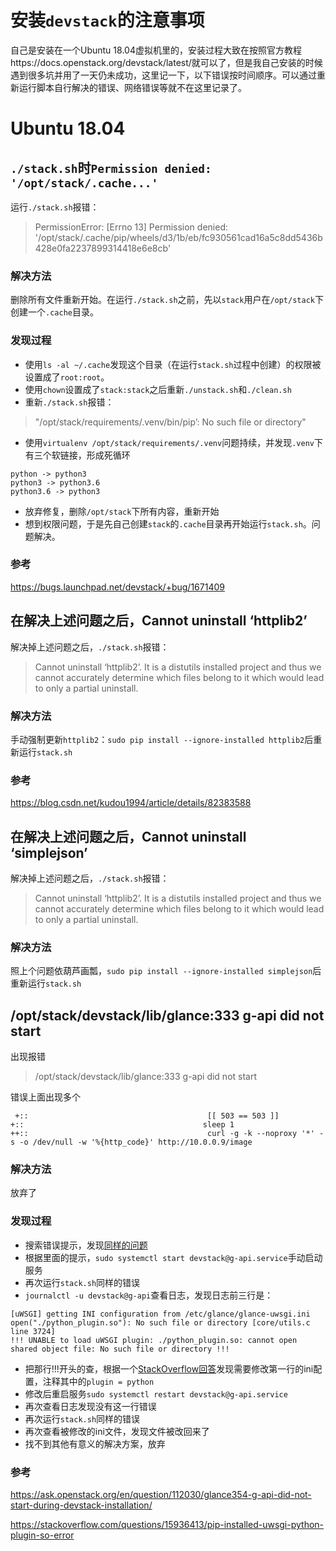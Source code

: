 # 安装`devstack`的注意事项

自己是安装在一个Ubuntu 18.04虚拟机里的，安装过程大致在按照官方教程https://docs.openstack.org/devstack/latest/就可以了，但是我自己安装的时候遇到很多坑并用了一天仍未成功，这里记一下，以下错误按时间顺序。可以通过重新运行脚本自行解决的错误、网络错误等就不在这里记录了。

# Ubuntu 18.04

## `./stack.sh`时`Permission denied: '/opt/stack/.cache...'`

运行`./stack.sh`报错：

> PermissionError: [Errno 13] Permission denied: '/opt/stack/.cache/pip/wheels/d3/1b/eb/fc930561cad16a5c8dd5436b428e0fa2237899314418e6e8cb'

### 解决方法

删除所有文件重新开始。在运行`./stack.sh`之前，先以`stack`用户在`/opt/stack`下创建一个`.cache`目录。

### 发现过程

- 使用`ls -al ~/.cache`发现这个目录（在运行`stack.sh`过程中创建）的权限被设置成了`root:root`。
- 使用`chown`设置成了`stack:stack`之后重新`./unstack.sh`和`./clean.sh`
- 重新`./stack.sh`报错：

> "/opt/stack/requirements/.venv/bin/pip’: No such file or directory"

- 使用`virtualenv /opt/stack/requirements/.venv`问题持续，并发现`.venv`下有三个软链接，形成死循环

```
python -> python3
python3 -> python3.6
python3.6 -> python3
```

- 放弃修复，删除`/opt/stack`下所有内容，重新开始
- 想到权限问题，于是先自己创建`stack`的`.cache`目录再开始运行`stack.sh`。问题解决。

### 参考

https://bugs.launchpad.net/devstack/+bug/1671409

## 在解决上述问题之后，Cannot uninstall ‘httplib2’

解决掉上述问题之后，`./stack.sh`报错：

> Cannot uninstall ‘httplib2’. It is a distutils installed project and thus we cannot accurately determine which files belong to it which would lead to only a partial uninstall.

### 解决方法

手动强制更新`httplib2`：`sudo pip install --ignore-installed httplib2`后重新运行`stack.sh`

### 参考

https://blog.csdn.net/kudou1994/article/details/82383588

## 在解决上述问题之后，Cannot uninstall ‘simplejson’

解决掉上述问题之后，`./stack.sh`报错：

> Cannot uninstall ‘httplib2’. It is a distutils installed project and thus we cannot accurately determine which files belong to it which would lead to only a partial uninstall.

### 解决方法

照上个问题依葫芦画瓢，`sudo pip install --ignore-installed simplejson`后重新运行`stack.sh`

## /opt/stack/devstack/lib/glance:333 g-api did not start

出现报错

> /opt/stack/devstack/lib/glance:333 g-api did not start

错误上面出现多个

```
 +::                                        [[ 503 == 503 ]]
+::                                        sleep 1
++::                                        curl -g -k --noproxy '*' -s -o /dev/null -w '%{http_code}' http://10.0.0.9/image
```

### 解决方法

放弃了

### 发现过程

- 搜索错误提示，发现[同样的问题](https://ask.openstack.org/en/question/112030/glance354-g-api-did-not-start-during-devstack-installation/)
- 根据里面的提示，`sudo systemctl start devstack@g-api.service`手动启动服务
- 再次运行`stack.sh`同样的错误
- `journalctl -u devstack@g-api`查看日志，发现日志前三行是：

```
[uWSGI] getting INI configuration from /etc/glance/glance-uwsgi.ini
open("./python_plugin.so"): No such file or directory [core/utils.c line 3724]
!!! UNABLE to load uWSGI plugin: ./python_plugin.so: cannot open shared object file: No such file or directory !!!
```

- 把那行!!!开头的查，根据一个[StackOverflow回答](https://stackoverflow.com/questions/15936413/pip-installed-uwsgi-python-plugin-so-error)发现需要修改第一行的ini配置，注释其中的`plugin = python`
- 修改后重启服务`sudo systemctl restart devstack@g-api.service`
- 再次查看日志发现没有这一行错误
- 再次运行`stack.sh`同样的错误
- 再次查看被修改的ini文件，发现文件被改回来了
- 找不到其他有意义的解决方案，放弃


### 参考

https://ask.openstack.org/en/question/112030/glance354-g-api-did-not-start-during-devstack-installation/

https://stackoverflow.com/questions/15936413/pip-installed-uwsgi-python-plugin-so-error